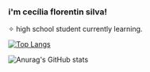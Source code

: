 ### i'm cecília florentin silva!
✧ high school student currently learning.

[![Top Langs](https://github-readme-stats.vercel.app/api/top-langs/?username=flrntncecilia&langs_count=8)](https://github.com/anuraghazra/github-readme-stats)

![Anurag's GitHub stats](https://github-readme-stats.vercel.app/api?username=flrntncecilia&show_icons=true&bg_color=00000000)
